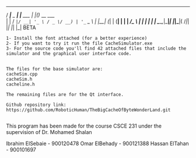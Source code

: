    ____           _            _  _           
  / ___|__ _  ___| |__   ___  | |(_)_ __ ___  
 | |   / _` |/ __| '_ \ / _ \/ __) | '_ ` _ \ 
 | |__| (_| | (__| | | |  __/\__ \ | | | | | |
  \____\__,_|\___|_| |_|\___|(   /_|_| |_| |_|
                              |_|              BETA


~~~~~~~~~~~~~~~~~~~~~~~~~~~~~~~~~~~~~~~~~~~~~~~~~~~~~~~~~~~~~~~~~~~~~~~~~~~~~~~~~~~~~~~~~~~~~~~~~~~~~~~~~~~~~~~~~~~~~
1- Install the font attached (for a better experience)
2- If you want to try it run the file CacheSimulator.exe
3- For the source code you'll find 42 attached files that include the simulator and the graphical user interface code.


The files for the base simulator are:
cacheSim.cpp
cacheSim.h
cacheline.h

The remaining files are for the Qt interface.

Github repository link: https://github.com/RoboticHuman/TheBigCacheOfByteWonderLand.git


~~~~~~~~~~~~~~~~~~~~~~~~~~~~~~~~~~~~~~~~~~~~~~~~~~~~~~~~~~~~~~~~~~~~~~~~~~~~~~~~~~~~~~~~~~~~~~~~~~~~~~~~~~~~~~~~~~~~~
This program has been made for the course CSCE 231 under the supervision of Dr. Mohamed Shalan

Ibrahim ElSebaie  -  900120478
Omar ElBehady     -  900121388
Hassan ElTahan    -  900101697
